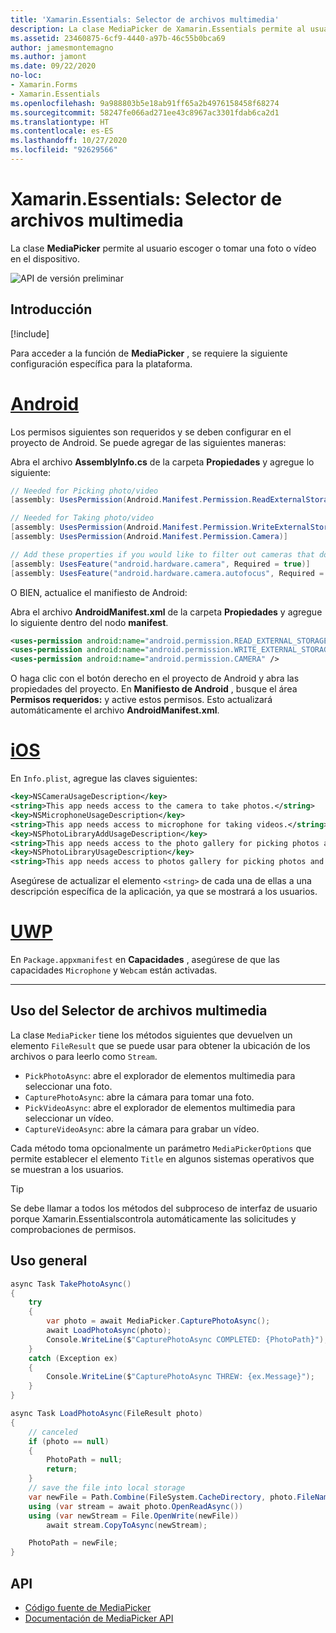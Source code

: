 ```yaml
---
title: 'Xamarin.Essentials: Selector de archivos multimedia'
description: La clase MediaPicker de Xamarin.Essentials permite al usuario escoger o tomar una foto o vídeo en el dispositivo.
ms.assetid: 23460875-6cf9-4440-a97b-46c55b0bca69
author: jamesmontemagno
ms.author: jamont
ms.date: 09/22/2020
no-loc:
- Xamarin.Forms
- Xamarin.Essentials
ms.openlocfilehash: 9a988803b5e18ab91ff65a2b4976158458f68274
ms.sourcegitcommit: 58247fe066ad271ee43c8967ac3301fdab6ca2d1
ms.translationtype: HT
ms.contentlocale: es-ES
ms.lasthandoff: 10/27/2020
ms.locfileid: "92629566"
---
```

# <a name="no-locxamarinessentials-media-picker"></a>Xamarin.Essentials: Selector de archivos multimedia

La clase **MediaPicker** permite al usuario escoger o tomar una foto o vídeo en el dispositivo.

![API de versión preliminar](~/media/shared/preview.png)

## <a name="get-started"></a>Introducción

[!include[](~/essentials/includes/get-started.md)]

Para acceder a la función de **MediaPicker** , se requiere la siguiente configuración específica para la plataforma.

# <a name="android"></a>[Android](#tab/android)

Los permisos siguientes son requeridos y se deben configurar en el proyecto de Android. Se puede agregar de las siguientes maneras:

Abra el archivo **AssemblyInfo.cs** de la carpeta **Propiedades** y agregue lo siguiente:

```csharp
// Needed for Picking photo/video
[assembly: UsesPermission(Android.Manifest.Permission.ReadExternalStorage)]

// Needed for Taking photo/video
[assembly: UsesPermission(Android.Manifest.Permission.WriteExternalStorage)]
[assembly: UsesPermission(Android.Manifest.Permission.Camera)]

// Add these properties if you would like to filter out cameras that do not have cameras or set to false to make them optional
[assembly: UsesFeature("android.hardware.camera", Required = true)]
[assembly: UsesFeature("android.hardware.camera.autofocus", Required = true)]
```

O BIEN, actualice el manifiesto de Android:

Abra el archivo **AndroidManifest.xml** de la carpeta **Propiedades** y agregue lo siguiente dentro del nodo **manifest**.

```xml
<uses-permission android:name="android.permission.READ_EXTERNAL_STORAGE" />
<uses-permission android:name="android.permission.WRITE_EXTERNAL_STORAGE" />
<uses-permission android:name="android.permission.CAMERA" />
```

O haga clic con el botón derecho en el proyecto de Android y abra las propiedades del proyecto. En **Manifiesto de Android** , busque el área **Permisos requeridos:** y active estos permisos. Esto actualizará automáticamente el archivo **AndroidManifest.xml**.

# <a name="ios"></a>[iOS](#tab/ios)

En `Info.plist`, agregue las claves siguientes:

```xml
<key>NSCameraUsageDescription</key>
<string>This app needs access to the camera to take photos.</string>
<key>NSMicrophoneUsageDescription</key>
<string>This app needs access to microphone for taking videos.</string>
<key>NSPhotoLibraryAddUsageDescription</key>
<string>This app needs access to the photo gallery for picking photos and videos.</string>
<key>NSPhotoLibraryUsageDescription</key>
<string>This app needs access to photos gallery for picking photos and videos.</string>
```

Asegúrese de actualizar el elemento `<string>` de cada una de ellas a una descripción específica de la aplicación, ya que se mostrará a los usuarios.

# <a name="uwp"></a>[UWP](#tab/uwp)

En `Package.appxmanifest` en **Capacidades** , asegúrese de que las capacidades `Microphone` y `Webcam` están activadas.

-----

## <a name="using-media-picker"></a>Uso del Selector de archivos multimedia

La clase `MediaPicker` tiene los métodos siguientes que devuelven un elemento `FileResult` que se puede usar para obtener la ubicación de los archivos o para leerlo como `Stream`.

* `PickPhotoAsync`: abre el explorador de elementos multimedia para seleccionar una foto.
* `CapturePhotoAsync`: abre la cámara para tomar una foto.
* `PickVideoAsync`: abre el explorador de elementos multimedia para seleccionar un vídeo.
* `CaptureVideoAsync`: abre la cámara para grabar un vídeo.

Cada método toma opcionalmente un parámetro `MediaPickerOptions` que permite establecer el elemento `Title` en algunos sistemas operativos que se muestran a los usuarios.

> [!TIP]
> Se debe llamar a todos los métodos del subproceso de interfaz de usuario porque Xamarin.Essentialscontrola automáticamente las solicitudes y comprobaciones de permisos.

## <a name="general-usage"></a>Uso general

```csharp
async Task TakePhotoAsync()
{
    try
    {
        var photo = await MediaPicker.CapturePhotoAsync();
        await LoadPhotoAsync(photo);
        Console.WriteLine($"CapturePhotoAsync COMPLETED: {PhotoPath}");
    }
    catch (Exception ex)
    {
        Console.WriteLine($"CapturePhotoAsync THREW: {ex.Message}");
    }
}

async Task LoadPhotoAsync(FileResult photo)
{
    // canceled
    if (photo == null)
    {
        PhotoPath = null;
        return;
    }
    // save the file into local storage
    var newFile = Path.Combine(FileSystem.CacheDirectory, photo.FileName);
    using (var stream = await photo.OpenReadAsync())
    using (var newStream = File.OpenWrite(newFile))
        await stream.CopyToAsync(newStream);

    PhotoPath = newFile;
}
```


## <a name="api"></a>API

- [Código fuente de MediaPicker](https://github.com/xamarin/Essentials/tree/main/Xamarin.Essentials/MediaPicker)
- [Documentación de MediaPicker API](xref:Xamarin.Essentials.MediaPicker)
